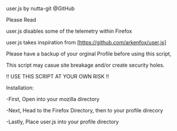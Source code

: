 user.js by nutta-git @GitHub

Please Read 

  user.js disables some of the telemetry within Firefox 
  
  user.js takes inspiration from [https://github.com/arkenfox/user.js] 
  
  Please have a backup of your orginal Profile before using this script,
  
  This script may casue site breakage and/or create security holes. 
  
  !! USE THIS SCRIPT AT YOUR OWN RISK !! 
  



Installation:
  
  -First, Open into your mozilla directory 
  
  -Next, Head to the Firefox Directory, then to your profile direcory 
  
  -Lastly, Place user.js into your profile directory
  
  
